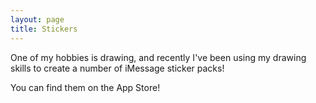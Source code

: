 ```yaml
---
layout: page
title: Stickers
---
```


One of my hobbies is drawing, and recently I've been using my drawing skills to create a number of iMessage sticker packs!

You can find them on the App Store!

